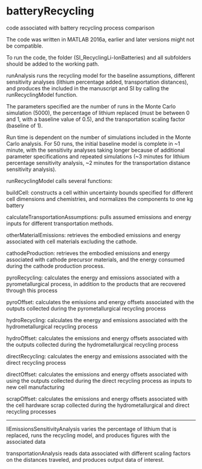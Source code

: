 # batteryRecycling
code associated with battery recycling process comparison

The code was written in MATLAB 2016a, earlier and later versions might not be compatible. 

To run the code, the folder (SI_RecyclingLi-IonBatteries) and all subfolders should be added to the working path.

runAnalysis runs the recycling model for the baseline assumptions, different sensitivity analyses (lithium percentage added, transportation distances), and produces the included in the manuscript and SI by calling the runRecyclingModel function.

The parameters specified are the number of runs in the Monte Carlo simulation (5000), the percentage of lithium replaced (must be between 0 and 1, with a baseline value of 0.5), and the transportation scaling factor (baseline of 1). 

Run time is dependent on the number of simulations included in the Monte Carlo analysis. For 50 runs, the initial baseline model is complete in ~1 minute, with the sensitivity analyses taking longer because of additional parameter specifications and repeated simulations (~3 minutes for lithium percentage sensitivity analysis, ~2 minutes for the transportation distance sensitivity analysis). 

runRecyclingModel calls several functions:

buildCell: constructs a cell within uncertainty bounds specified for different cell dimensions and chemistries, and normalizes the components to one kg battery

calculateTransportationAssumptions: pulls assumed emissions and energy inputs for different transportation methods. 

otherMaterialEmissions: retrieves the embodied emissions and energy associated with cell materials excluding the cathode.

cathodeProduction: retrieves the embodied emissions and energy associated with cathode precursor materials, and the energy consumed during the cathode production process.

pyroRecycling: calculates the energy and emissions associated with a pyrometallurgical process, in addition to the products that are recovered through this process

pyroOffset: calculates the emissions and energy offsets associated with the outputs collected during the pyrometallurgical recycling process

hydroRecycling: calculates the energy and emissions associated with the hydrometallurgical recycling process

hydroOffset: calculates the emissions and energy offsets associated with the outputs collected during the hydrometallurgical recycling process

directRecycling: calculates the energy and emissions associated with the direct recycling process

directOffset: calculates the emissions and energy offsets associated with using the outputs collected during the direct recycling process as inputs to new cell manufacturing

scrapOffset: calculates the emissions and energy offsets associated with the cell hardware scrap collected during the hydrometallurgical and direct recycling processes


--------------------------------------------------------------------------------

liEmissionsSensitivityAnalysis varies the percentage of lithium that is replaced, runs the recycling model, and produces figures with the associated data

transportationAnalysis reads data associated with different scaling factors on the distances traveled, and produces output data of interest. 
